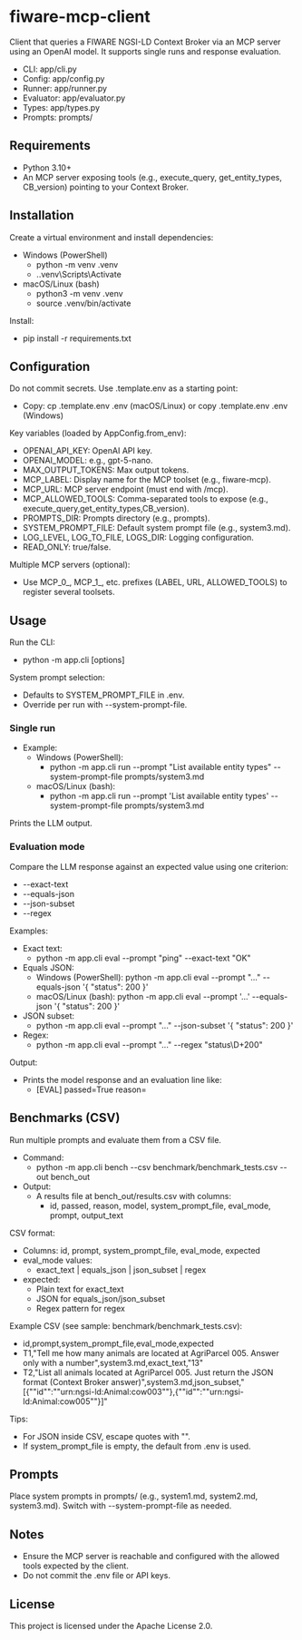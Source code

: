 # fiware-mcp-client

Client that queries a FIWARE NGSI-LD Context Broker via an MCP server using an OpenAI model. It supports single runs and response evaluation.

- CLI: app/cli.py
- Config: app/config.py
- Runner: app/runner.py
- Evaluator: app/evaluator.py
- Types: app/types.py
- Prompts: prompts/

## Requirements

- Python 3.10+
- An MCP server exposing tools (e.g., execute_query, get_entity_types, CB_version) pointing to your Context Broker.

## Installation

Create a virtual environment and install dependencies:
- Windows (PowerShell)
  - python -m venv .venv
  - .\.venv\Scripts\Activate
- macOS/Linux (bash)
  - python3 -m venv .venv
  - source .venv/bin/activate

Install:
- pip install -r requirements.txt

## Configuration

Do not commit secrets. Use .template.env as a starting point:
- Copy: cp .template.env .env (macOS/Linux) or copy .template.env .env (Windows)

Key variables (loaded by AppConfig.from_env):
- OPENAI_API_KEY: OpenAI API key.
- OPENAI_MODEL: e.g., gpt-5-nano.
- MAX_OUTPUT_TOKENS: Max output tokens.
- MCP_LABEL: Display name for the MCP toolset (e.g., fiware-mcp).
- MCP_URL: MCP server endpoint (must end with /mcp).
- MCP_ALLOWED_TOOLS: Comma-separated tools to expose (e.g., execute_query,get_entity_types,CB_version).
- PROMPTS_DIR: Prompts directory (e.g., prompts).
- SYSTEM_PROMPT_FILE: Default system prompt file (e.g., system3.md).
- LOG_LEVEL, LOG_TO_FILE, LOGS_DIR: Logging configuration.
- READ_ONLY: true/false.

Multiple MCP servers (optional):
- Use MCP_0_, MCP_1_, etc. prefixes (LABEL, URL, ALLOWED_TOOLS) to register several toolsets.

## Usage

Run the CLI:
- python -m app.cli <command> [options]

System prompt selection:
- Defaults to SYSTEM_PROMPT_FILE in .env.
- Override per run with --system-prompt-file.

### Single run

- Example:
  - Windows (PowerShell):
    - python -m app.cli run --prompt "List available entity types" --system-prompt-file prompts/system3.md
  - macOS/Linux (bash):
    - python -m app.cli run --prompt 'List available entity types' --system-prompt-file prompts/system3.md

Prints the LLM output.

### Evaluation mode

Compare the LLM response against an expected value using one criterion:
- --exact-text
- --equals-json
- --json-subset
- --regex

Examples:
- Exact text:
  - python -m app.cli eval --prompt "ping" --exact-text "OK"
- Equals JSON:
  - Windows (PowerShell): python -m app.cli eval --prompt "..." --equals-json '{ "status": 200 }'
  - macOS/Linux (bash): python -m app.cli eval --prompt '...' --equals-json '{ "status": 200 }'
- JSON subset:
  - python -m app.cli eval --prompt "..." --json-subset '{ "status": 200 }'
- Regex:
  - python -m app.cli eval --prompt "..." --regex "status\\D+200"

Output:
- Prints the model response and an evaluation line like:
  - [EVAL] passed=True reason=

## Benchmarks (CSV)

Run multiple prompts and evaluate them from a CSV file.

- Command:
  - python -m app.cli bench --csv benchmark/benchmark_tests.csv --out bench_out
- Output:
  - A results file at bench_out/results.csv with columns:
    - id, passed, reason, model, system_prompt_file, eval_mode, prompt, output_text

CSV format:
- Columns: id, prompt, system_prompt_file, eval_mode, expected
- eval_mode values:
  - exact_text | equals_json | json_subset | regex
- expected:
  - Plain text for exact_text
  - JSON for equals_json/json_subset
  - Regex pattern for regex

Example CSV (see sample: benchmark/benchmark_tests.csv):
- id,prompt,system_prompt_file,eval_mode,expected
- T1,"Tell me how many animals are located at AgriParcel 005. Answer only with a number",system3.md,exact_text,"13"
- T2,"List all animals located at AgriParcel 005. Just return the JSON format (Context Broker answer)",system3.md,json_subset,"[{""id"":""urn:ngsi-ld:Animal:cow003""},{""id"":""urn:ngsi-ld:Animal:cow005""}]"

Tips:
- For JSON inside CSV, escape quotes with "".
- If system_prompt_file is empty, the default from .env is used.

## Prompts

Place system prompts in prompts/ (e.g., system1.md, system2.md, system3.md). Switch with --system-prompt-file as needed.

## Notes

- Ensure the MCP server is reachable and configured with the allowed tools expected by the client.
- Do not commit the .env file or API keys.

## License

This project is licensed under the Apache License 2.0.